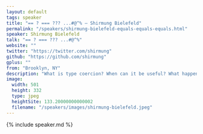 ```yaml
---
layout: default
tags: speaker
title: "== ? === ??? ...#@^% – Shirmung Bielefeld"
permalink: "/speakers/shirmung-bielefeld-equals-equals-equals.html"
speaker: Shirmung Bielefeld
talk: "== ? === ??? ...#@^%"
website: ""
twitter: "https://twitter.com/shirmung"
github: "https://github.com/shirmung"
gplus: ""
from: "Brooklyn, NY"
description: "What is type coercion? When can it be useful? What happens when we choose to use == over ===? \n\nJavaScript is a polarizing language, said to be full of \"good parts\" and \"bad parts\". JavaScript's type coercion is often bemoaned—one of the common \"gotchas\" for newcomers to the language. In this talk, we'll unravel the complexity of type coercion and define a set of simple rules to make our lives easier. No more #@^%'s."
image:
  width: 501
  height: 332
  type: jpeg
  heightSite: 133.20000000000002
  filename: "/speakers/images/shirmung-bielefeld.jpeg"
---
```


{% include speaker.md %}
